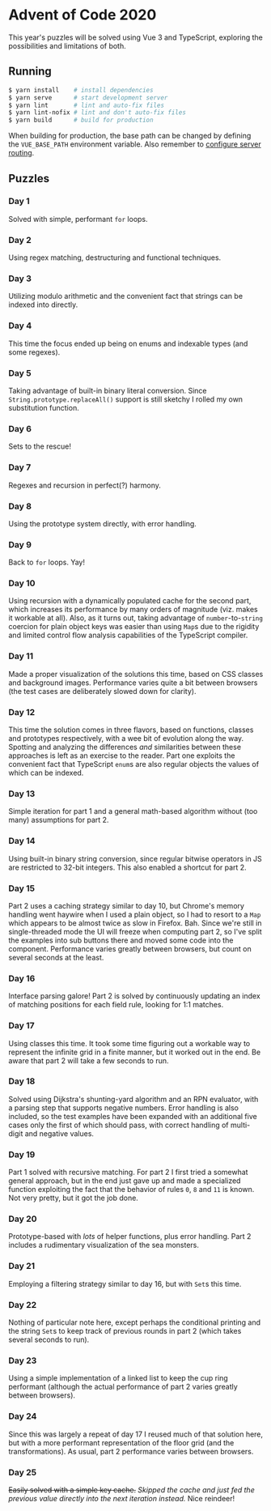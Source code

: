 Advent of Code 2020
===================

This year's puzzles will be solved using Vue 3 and TypeScript, exploring the possibilities and limitations of both.

Running
-------

```bash
$ yarn install    # install dependencies
$ yarn serve      # start development server
$ yarn lint       # lint and auto-fix files
$ yarn lint-nofix # lint and don't auto-fix files
$ yarn build      # build for production
```

When building for production, the base path can be changed by defining the `VUE_BASE_PATH` environment variable.
Also remember to [configure server routing](https://router.vuejs.org/guide/essentials/history-mode.html#example-server-configurations).

Puzzles
-------

### Day 1

Solved with simple, performant `for` loops.

### Day 2

Using regex matching, destructuring and functional techniques.

### Day 3

Utilizing modulo arithmetic and the convenient fact that strings can be indexed into directly.

### Day 4

This time the focus ended up being on enums and indexable types (and some regexes).

### Day 5

Taking advantage of built-in binary literal conversion. Since `String.prototype.replaceAll()` support is still sketchy I rolled my own substitution function.

### Day 6

Sets to the rescue!

### Day 7

Regexes and recursion in perfect(?) harmony.

### Day 8

Using the prototype system directly, with error handling.

### Day 9

Back to `for` loops. Yay!

### Day 10

Using recursion with a dynamically populated cache for the second part, which increases its performance by many orders of magnitude (viz. makes it workable at all).
Also, as it turns out, taking advantage of `number`-to-`string` coercion for plain object keys was easier than using `Map`s due to the rigidity and limited control flow analysis capabilities of the TypeScript compiler.

### Day 11

Made a proper visualization of the solutions this time, based on CSS classes and background images.
Performance varies quite a bit between browsers (the test cases are deliberately slowed down for clarity).

### Day 12

This time the solution comes in three flavors, based on functions, classes and prototypes respectively, with a wee bit of evolution along the way.
Spotting and analyzing the differences *and* similarities between these approaches is left as an exercise to the reader.
Part one exploits the convenient fact that TypeScript `enum`s are also regular objects the values of which can be indexed.

### Day 13

Simple iteration for part 1 and a general math-based algorithm without (too many) assumptions for part 2.

### Day 14

Using built-in binary string conversion, since regular bitwise operators in JS are restricted to 32-bit integers. This also enabled a shortcut for part 2.

### Day 15

Part 2 uses a caching strategy similar to day 10, but Chrome's memory handling went haywire when I used a plain object, so I had to resort to a `Map` which appears to be almost twice as slow in Firefox. Bah.
Since we're still in single-threaded mode the UI will freeze when computing part 2, so I've split the examples into sub buttons there and moved some code into the component. Performance varies greatly between browsers, but count on several seconds at the least.

### Day 16

Interface parsing galore! Part 2 is solved by continuously updating an index of matching positions for each field rule, looking for 1:1 matches.

### Day 17

Using classes this time. It took some time figuring out a workable way to represent the infinite grid in a finite manner, but it worked out in the end.
Be aware that part 2 will take a few seconds to run.

### Day 18

Solved using Dijkstra's shunting-yard algorithm and an RPN evaluator, with a parsing step that supports negative numbers.
Error handling is also included, so the test examples have been expanded with an additional five cases only the first of which should pass, with correct handling of multi-digit and negative values.

### Day 19

Part 1 solved with recursive matching. For part 2 I first tried a somewhat general approach, but in the end just gave up and made a specialized function exploiting the fact that the behavior of rules `0`, `8` and `11` is known. Not very pretty, but it got the job done.

### Day 20

Prototype-based with *lots* of helper functions, plus error handling. Part 2 includes a rudimentary visualization of the sea monsters.

### Day 21

Employing a filtering strategy similar to day 16, but with `Set`s this time.

### Day 22

Nothing of particular note here, except perhaps the conditional printing and the string `Set`s to keep track of previous rounds in part 2 (which takes several seconds to run).

### Day 23

Using a simple implementation of a linked list to keep the cup ring performant (although the actual performance of part 2 varies greatly between browsers).

### Day 24

Since this was largely a repeat of day 17 I reused much of that solution here, but with a more performant representation of the floor grid (and the transformations). As usual, part 2 performance varies between browsers.

### Day 25

~~Easily solved with a simple key cache.~~ *Skipped the cache and just fed the previous value directly into the next iteration instead.* Nice reindeer!
